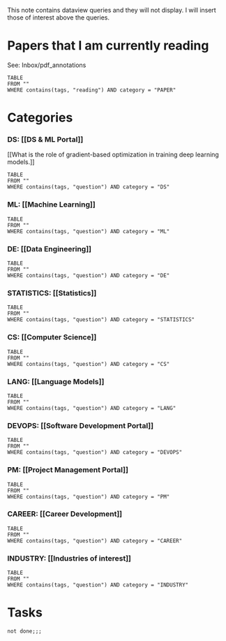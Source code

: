 This note contains dataview queries and they will not display. I will insert those of interest above the queries.
# Papers that I am currently reading

See: Inbox/pdf_annotations
```dataview
TABLE
FROM ""
WHERE contains(tags, "reading") AND category = "PAPER"
```
# Categories
### DS: [[DS & ML Portal]]

[[What is the role of gradient-based optimization in training deep learning models.]]
```dataview
TABLE
FROM ""
WHERE contains(tags, "question") AND category = "DS"
```
### ML: [[Machine Learning]]
```dataview
TABLE
FROM ""
WHERE contains(tags, "question") AND category = "ML"
```

### DE: [[Data Engineering]]
```dataview
TABLE
FROM ""
WHERE contains(tags, "question") AND category = "DE"
```



### STATISTICS: [[Statistics]]
```dataview
TABLE
FROM ""
WHERE contains(tags, "question") AND category = "STATISTICS"
```


### CS: [[Computer Science]]

```dataview
TABLE
FROM ""
WHERE contains(tags, "question") AND category = "CS"
```
### LANG: [[Language Models]]
```dataview
TABLE
FROM ""
WHERE contains(tags, "question") AND category = "LANG"
```
### DEVOPS: [[Software Development Portal]]
```dataview
TABLE
FROM ""
WHERE contains(tags, "question") AND category = "DEVOPS"
```

### PM: [[Project Management Portal]]

```dataview
TABLE
FROM ""
WHERE contains(tags, "question") AND category = "PM"
```
### CAREER: [[Career Development]]

```dataview
TABLE
FROM ""
WHERE contains(tags, "question") AND category = "CAREER"
```

### INDUSTRY: [[Industries of interest]]

```dataview
TABLE
FROM ""
WHERE contains(tags, "question") AND category = "INDUSTRY"
```

# Tasks

```tasks
not done;;;
```